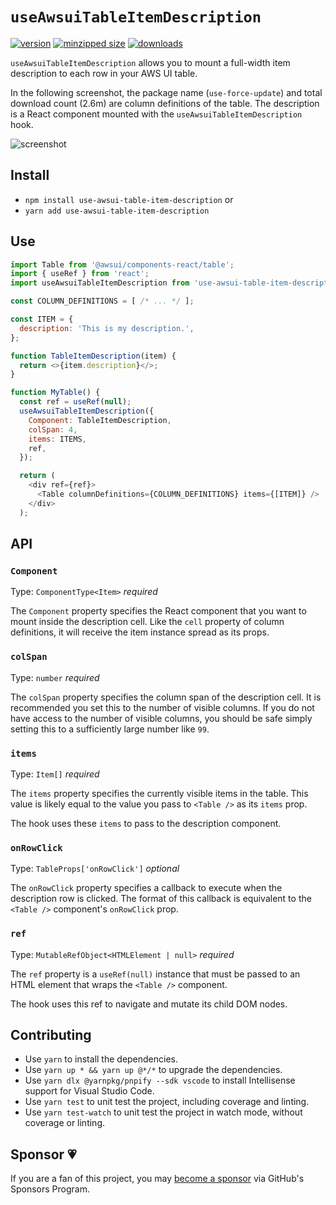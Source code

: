 # `useAwsuiTableItemDescription`

[![version](https://img.shields.io/npm/v/use-awsui-table-item-description.svg)](https://www.npmjs.com/package/use-awsui-table-item-description)
[![minzipped size](https://img.shields.io/bundlephobia/minzip/use-awsui-table-item-description.svg)](https://www.npmjs.com/package/use-awsui-table-item-description)
[![downloads](https://img.shields.io/npm/dt/use-awsui-table-item-description.svg)](https://www.npmjs.com/package/use-awsui-table-item-description)

`useAwsuiTableItemDescription` allows you to mount a full-width item description
to each row in your AWS UI table.

In the following screenshot, the package name (`use-force-update`) and total
download count (2.6m) are column definitions of the table. The description is
a React component mounted with the `useAwsuiTableItemDescription` hook.

![screenshot](https://user-images.githubusercontent.com/343837/111864587-1d177480-891f-11eb-90a4-fb59209cb732.png)

## Install

- `npm install use-awsui-table-item-description` or
- `yarn add use-awsui-table-item-description`

## Use

```javascript
import Table from '@awsui/components-react/table';
import { useRef } from 'react';
import useAwsuiTableItemDescription from 'use-awsui-table-item-description';

const COLUMN_DEFINITIONS = [ /* ... */ ];

const ITEM = {
  description: 'This is my description.',
};

function TableItemDescription(item) {
  return <>{item.description}</>;
}

function MyTable() {
  const ref = useRef(null);
  useAwsuiTableItemDescription({
    Component: TableItemDescription,
    colSpan: 4,
    items: ITEMS,
    ref,
  });

  return (
    <div ref={ref}>
      <Table columnDefinitions={COLUMN_DEFINITIONS} items={[ITEM]} />
    </div>
  );
```

## API

### `Component`

Type: `ComponentType<Item>` _required_

The `Component` property specifies the React component that you want to mount
inside the description cell. Like the `cell` property of column definitions, it
will receive the item instance spread as its props.

### `colSpan`

Type: `number` _required_

The `colSpan` property specifies the column span of the description cell. It is
recommended you set this to the number of visible columns. If you do not have
access to the number of visible columns, you should be safe simply setting this
to a sufficiently large number like `99`.

### `items`

Type: `Item[]` _required_

The `items` property specifies the currently visible items in the table. This
value is likely equal to the value you pass to `<Table />` as its `items` prop.

The hook uses these `items` to pass to the description component.

### `onRowClick`

Type: `TableProps['onRowClick']` _optional_

The `onRowClick` property specifies a callback to execute when the description
row is clicked. The format of this callback is equivalent to the `<Table />`
component's `onRowClick` prop.

### `ref`

Type: `MutableRefObject<HTMLElement | null>` _required_

The `ref` property is a `useRef(null)` instance that must be passed to an HTML
element that wraps the `<Table />` component.

The hook uses this ref to navigate and mutate its child DOM nodes.

## Contributing

- Use `yarn` to install the dependencies.
- Use `yarn up * && yarn up @*/*` to upgrade the dependencies.
- Use `yarn dlx @yarnpkg/pnpify --sdk vscode` to install Intellisense support
  for Visual Studio Code.
- Use `yarn test` to unit test the project, including coverage and linting.
- Use `yarn test-watch` to unit test the project in watch mode, without coverage
  or linting.

## Sponsor 💗

If you are a fan of this project, you may
[become a sponsor](https://github.com/sponsors/CharlesStover) via GitHub's
Sponsors Program.
